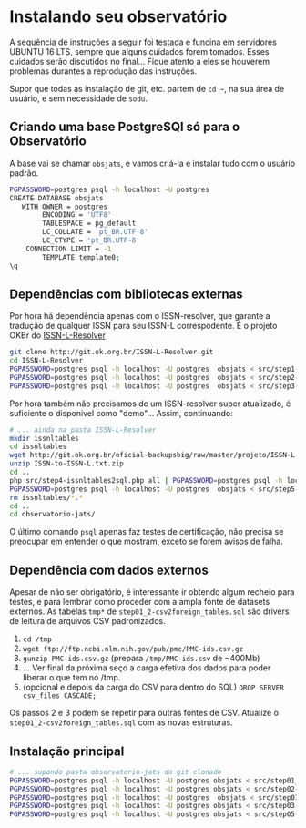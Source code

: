 # Instalando seu observatório

A sequência de instruções a seguir foi testada e funcina em servidores UBUNTU 16 LTS, sempre que alguns cuidados forem tomados.
Esses cuidados serão discutidos no final... Fique atento a eles se houverem problemas durantes a reprodução das instruções.

Supor que todas as instalação de git, etc. partem de `cd ~`, na sua área de usuário, e sem necessidade de `sodu`.

## Criando uma base PostgreSQl só para o Observatório

A base vai se chamar `obsjats`, e vamos criá-la e instalar tudo com o usuário padrão.

```sh
PGPASSWORD=postgres psql -h localhost -U postgres
CREATE DATABASE obsjats
   WITH OWNER = postgres
        ENCODING = 'UTF8'
        TABLESPACE = pg_default
        LC_COLLATE = 'pt_BR.UTF-8'
        LC_CTYPE = 'pt_BR.UTF-8'
	CONNECTION LIMIT = -1
        TEMPLATE template0;
\q
```

## Dependências com bibliotecas externas

Por hora há dependência apenas com o ISSN-resolver, que garante a tradução de qualquer ISSN para seu ISSN-L correspodente.
É o projeto OKBr do [ISSN-L-Resolver](http://git.ok.org.br/ISSN-L-Resolver)

```sh
git clone http://git.ok.org.br/ISSN-L-Resolver.git
cd ISSN-L-Resolver
PGPASSWORD=postgres psql -h localhost -U postgres  obsjats < src/step1-schema.sql
PGPASSWORD=postgres psql -h localhost -U postgres  obsjats < src/step2-lib.sql
PGPASSWORD=postgres psql -h localhost -U postgres  obsjats < src/step3-api.sql
```

Por hora também não precisamos de um ISSN-resolver super atualizado, é suficiente o disponivel como "demo"... Assim, continuando:
```sh
# ... ainda na pasta ISSN-L-Resolver
mkdir issnltables
cd issnltables
wget http://git.ok.org.br/oficial-backupsbig/raw/master/projeto/ISSN-L-Resolver/ISSN-to-ISSN-L.txt.zip
unzip ISSN-to-ISSN-L.txt.zip
cd ..
php src/step4-issnltables2sql.php all | PGPASSWORD=postgres psql -h localhost -U postgres obsjats
PGPASSWORD=postgres psql -h localhost -U postgres  obsjats < src/step5-assert.sql | more
rm issnltables/*.*
cd ..
cd observatorio-jats/
```
O último comando `psql` apenas faz testes de certificação, não precisa se preocupar em entender o que mostram, exceto se forem avisos de falha.

## Dependência com dados externos

Apesar de não ser obrigatório, é interessante ir obtendo algum recheio para testes, e para lembrar como proceder com a ampla fonte de datasets externos.  As tabelas `tmp*` de `step01_2-csv2foreign_tables.sql` são drivers de leitura de arquivos CSV padronizados.

1. `cd /tmp`
2. `wget ftp://ftp.ncbi.nlm.nih.gov/pub/pmc/PMC-ids.csv.gz`
3. `gunzip PMC-ids.csv.gz`  (prepara `/tmp/PMC-ids.csv` de ~400Mb)
4. ... Ver final da próxima seço a carga efetiva dos dados para poder liberar o que tem no /tmp.
5. (opcional e depois da carga do CSV para dentro do SQL) `DROP SERVER csv_files CASCADE;`

Os passos 2 e 3 podem se repetir para outras fontes de CSV. Atualize o `step01_2-csv2foreign_tables.sql` com as novas estruturas.

## Instalação principal

```sh
# ... supondo pasta observatorio-jats do git clonado
PGPASSWORD=postgres psql -h localhost -U postgres obsjats < src/step01_1-lib.sql
PGPASSWORD=postgres psql -h localhost -U postgres obsjats < src/step02-struct.sql
PGPASSWORD=postgres psql -h localhost -U postgres  obsjats < src/step01_2-csv2foreign_tables.sql
PGPASSWORD=postgres psql -h localhost -U postgres obsjats < src/step03-kxbuild.sql
PGPASSWORD=postgres psql -h localhost -U postgres obsjats < src/step05-getkx.sql
```
